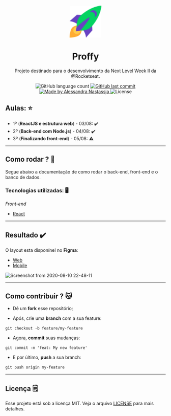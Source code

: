 <p align="center">
  <img src="https://raw.githubusercontent.com/Alessandra-Nastassja/NLW-ROCKETSEAT-II/129f2b7c7e5788c399289bee4e8ee31d1e4d67e1/web/src/assets/icons/rocket.svg" width="100px"/>
</p>
<h1 align="center">Proffy</h1>
<p align="center">Projeto destinado para o desenvolvimento da Next Level Week II da @Rocketseat.</p>

<p align="center">
  <img alt="GitHub language count" src="https://img.shields.io/github/repo-size/Alessandra-Nastassja/NLW-ROCKETSEAT-II?color=%2304D361">
  <a href="https://github.com/Alessandra-Nastassja/NLW-ROCKETSEAT-II/commits/master">
    <img alt="GitHub last commit" src="https://img.shields.io/github/last-commit/Alessandra-Nastassja/NLW-ROCKETSEAT-II">
  </a>
  <a href="https://www.linkedin.com/in/alessandra-nastassja/">
    <img alt="Made by Alessandra Nastassja" src="https://img.shields.io/badge/made%20by-AlessandraNastassja-%2304D361">
  </a>
  <img alt="License" src="https://img.shields.io/badge/license-MIT-%2304D361">
</p>

## Aulas: ⭐️

* 1º (**ReactJS e estrutura web**) - 03/08: ✔️
* 2º (**Back-end com Node.js**) - 04/08: ✔️
* 3º (**Finalizando front-end**) - 05/08: ⚠️

******

## Como rodar ? 🚀

Segue abaixo a documentação de como rodar o back-end, front-end e o banco de dados.

### Tecnologias utilizadas: 🖥️

*Front-end*

* [React](https://pt-br.reactjs.org/)

******
## Resultado :heavy_check_mark:

O layout esta disponínel no **Figma**:
* [Web](https://www.figma.com/file/WofVCaZCvfpY2HiRmDilAv/Proffy_Web)
* [Mobile](https://www.figma.com/file/YfeMVjb7qX785dXdBVD2WG/Proffy_Mobile?node-id=0%3A1)

![Screenshot from 2020-08-10 22-48-11](https://user-images.githubusercontent.com/27302446/89847955-a4b42e00-db5b-11ea-8d1f-65b93234d090.png)


******

## Como contribuir ? 😽

* Dê um **fork** esse repositório;
![]()

* Após, crie uma **branch** com a sua feature:

```
git checkout -b feature/my-feature
```

* Agora, **commit** suas mudanças: 

```
git commit -m 'feat: My new feature'
```

* E por último, **push** a sua branch: 

```
git push origin my-feature
```

******
## Licença 🗒️

Esse projeto está sob a licença MIT. Veja o arquivo [LICENSE](https://github.com/Alessandra-Nastassja/NLW-ROCKETSEAT/blob/master/LICENSE) para mais detalhes.
